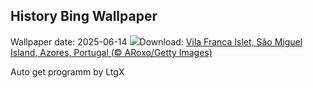 ## History Bing Wallpaper
Wallpaper date: 2025-06-14
![](https://www.bing.com/th?id=OHR.SanMiguelAzores_EN-US2785372768_UHD.jpg&w=1000)Download: [Vila Franca Islet, São Miguel Island, Azores, Portugal (© ARoxo/Getty Images)](https://www.bing.com/th?id=OHR.SanMiguelAzores_EN-US2785372768_UHD.jpg)

Auto get programm by LtgX
